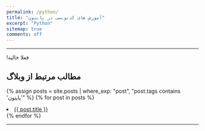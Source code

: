 ```yaml
---
permalink: /python/
title: "آموزش های کدنویسی در پایتون"
excerpt: "Python"
sitemap: true
comments: off
---
```


-------------------------------------

<p> &#x202b; فعلا خالیه! </p>

## مطالب مرتبط از وبلاگ

{% assign posts = site.posts | where_exp: "post", "post.tags contains 'پایتون'" %}
{% for post in posts %}
  <li><a href="{{ post.url }}">{{ post.title }}</a></li>
{% endfor %}

-------------------------------------

<div class="well">
<div class="rw-ui-container"></div>
</div>